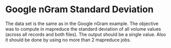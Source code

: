 Google nGram Standard Deviation
===============================

The data set is the same as in the Google nGram example. The objective was to compute in mapreduce the standard deviation of all 
volume values (across all records and both files). The output should be a single value. Also it should be done by using no 
more than 2 mapreduce jobs.

